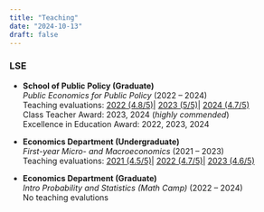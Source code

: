 ```yaml
---
title: "Teaching"
date: "2024-10-13"
draft: false
---
```

### LSE

- **School of Public Policy (Graduate)**  
  *Public Economics for Public Policy* (2022 – 2024)  
  Teaching evaluations: [2022 (4.8/5)](/pdf/SPP_22.pdf)| [2023 (5/5)](/pdf/SPP_23.pdf)| [2024 (4.7/5)](/pdf/SPP_24.pdf)  
  Class Teacher Award: 2023, 2024 (*highly commended*)  
  Excellence in Education Award: 2022, 2023, 2024

- **Economics Department (Undergraduate)**  
  *First-year Micro- and Macroeconomics* (2021 – 2023)  
  Teaching evaluations: [2021 (4.5/5)](/pdf/EC_21.pdf)| [2022 (4.7/5)](/pdf/EC_22.pdf)| [2023 (4.6/5)](/pdf/EC_23.pdf)

- **Economics Department (Graduate)**  
  *Intro Probability and Statistics (Math Camp)* (2022 – 2024)  
  No teaching evalutions